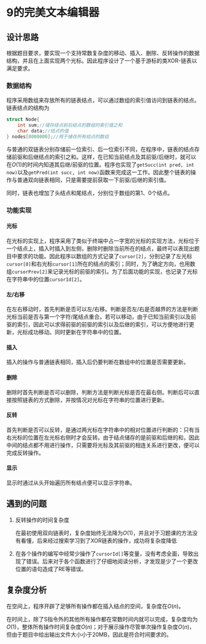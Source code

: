# 9的完美文本编辑器

## 设计思路

根据题目要求，要实现一个支持常数复杂度的移动、插入、删除、反转操作的数据结构，并且在上面实现两个光标。因此程序设计了一个基于游标的类XOR-链表以满足要求。

### 数据结构

程序采用数组来存放所有的链表结点，可以通过数组的索引值访问到链表的结点。链表结点的结构为

```c++
struct Node{
    int sum;//储存结点前后结点的数组的索引值之和
    char data;//结点的值
} nodes[8000000];//用于储存所有结点的数组
```

与普通的双链表分别存储前一位索引、后一位索引不同，在程序中，链表的结点存储前驱和后继结点的索引之和。这样，在已知当前结点及其前驱/后继时，就可以在$O(1)$的时间内知道其后继/前驱的位置。程序也实现了`getSucc(int pred, int now)`以及`getPred(int succ, int now)`函数来完成这一工作。因此整个链表的操作与普通双向链表相同，只是需要提前获取一下前驱/后继的索引值。

同时，链表也增加了头结点和尾结点，分别位于数组的第1、0个结点。

### 功能实现

#### 光标

在光标的实现上，程序采用了类似于终端中占一字宽的光标的实现方法，光标位于一个结点上，插入时插入到左侧，删除时删除当前所在的结点，最终可以表现出题目中要求的功能。因此程序以数组的方式记录了`cursor[2]`，分别记录了左光标`cursor[0]`和右光标`cursor[1]`所在的结点的索引；同时，为了确定方向，也用数组`cursorPrev[2]`来记录光标的前驱的索引。为了后面功能的实现，也记录了光标在字符串中的位置`cursorId[2]`。

#### 左/右移

在左右移动时，首先判断是否可以左/右移。判断是否左/右是否越界的方法是判断光标当前是否与第一个字符/尾结点重合。若可以移动，由于已知当前索引以及前驱的索引，因此可以求得前驱的前驱的索引以及后继的索引，可以方便地进行更新，光标成功移动。同时更新在字符串中的位置。

#### 插入

插入的操作与普通链表相同，插入后仍要判断在数组中的位置是否需要更新。

#### 删除

删除时首先判断是否可以删除，判断方法是判断光标是否在最右侧。判断后可以直接按照链表的方式删除，并按情况对光标在字符串的位置进行更新。

#### 反转

首先判断是否可以反转，是通过两光标在字符串中的相对位置进行判断的：只有当右光标的位置在左光标右侧时才会反转。由于结点储存的是前驱和后继的和，因此中间的结点都不用进行操作，只需要将光标及其前驱的相连关系进行更改，便可以完成反转操作。

#### 显示

显示时通过从头开始遍历所有结点便可以显示字符串。

## 遇到的问题

1. 反转操作的时间复杂度

   在最初使用双向链表时，复杂度始终无法降为$O(1)$，并且对于习题课的方法没有看懂，后来经过搜索学习到了XOR链表的操作，成功将复杂度降低

2. 在各个操作的编写中经常少操作了`cursorId[]`等变量，没有考虑全面，导致出现了错误。后来对于各个函数进行了仔细地阅读分析，才发现是少了一个更改位置的语句造成了RE等错误。

## 复杂度分析

在空间上，程序开辟了足够所有操作都在插入结点的空间，复杂度在$O(n)$。

在时间上，除了S指令外的其他所有操作都在常数时间内就可以完成，复杂度均为$O(1)$，整体所有操作时间复杂度$O(n)$；对于展示操作尽管单次操作复杂度$O(n)$，但由于题目中给出输出文件大小小于20MB，因此是符合时间要求的。

